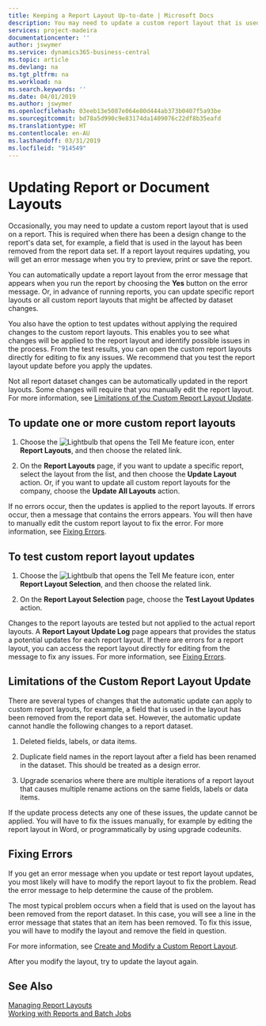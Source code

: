 ```yaml
---
title: Keeping a Report Layout Up-to-date | Microsoft Docs
description: You may need to update a custom report layout that is used on a report. This is required when there has been a design change to the report's data set, for example, a field that is used in the layout has been removed from the report data set.
services: project-madeira
documentationcenter: ''
author: jswymer
ms.service: dynamics365-business-central
ms.topic: article
ms.devlang: na
ms.tgt_pltfrm: na
ms.workload: na
ms.search.keywords: ''
ms.date: 04/01/2019
ms.author: jswymer
ms.openlocfilehash: 03eeb13e5087e064e80d444ab373b0407f5a93be
ms.sourcegitcommit: bd78a5d990c9e83174da1409076c22df8b35eafd
ms.translationtype: HT
ms.contentlocale: en-AU
ms.lasthandoff: 03/31/2019
ms.locfileid: "914549"
---
```

# <a name="updating-report-or-document-layouts"></a>Updating Report or Document Layouts
Occasionally, you may need to update a custom report layout that is used on a report. This is required when there has been a design change to the report's data set, for example, a field that is used in the layout has been removed from the report data set. If a report layout requires updating, you will get an error message when you try to preview, print or save the report.  

You can automatically update a report layout from the error message that appears when you run the report by choosing the **Yes** button on the error message. Or, in advance of running reports, you can update specific report layouts or all custom report layouts that might be affected by dataset changes.  

You also have the option to test updates without applying the required changes to the custom report layouts. This enables you to see what changes will be applied to the report layout and identify possible issues in the process. From the test results, you can open the custom report layouts directly for editing to fix any issues. We recommend that you test the report layout update before you apply the updates.  

Not all report dataset changes can be automatically updated in the report layouts. Some changes will require that you manually edit the report layout. For more information, see [Limitations of the Custom Report Layout Update](ui-update-report-layouts.md#UpdateLimitations).  

## <a name="to-update-one-or-more-custom-report-layouts"></a>To update one or more custom report layouts  

1.  Choose the ![Lightbulb that opens the Tell Me feature](media/ui-search/search_small.png "Tell me what you want to do") icon, enter **Report Layouts**, and then choose the related link.  

2.  On the **Report Layouts** page, if you want to update a specific report, select the layout from the list, and then choose the **Update Layout** action. Or, if you want to update all custom report layouts for the company, choose the **Update All Layouts** action.  

If no errors occur, then the updates is applied to the report layouts. If errors occur, then a message that contains the errors appears. You will then have to manually edit the custom report layout to fix the error. For more information, see [Fixing Errors](ui-update-report-layouts.md#FixErrors).  

## <a name="to-test-custom-report-layout-updates"></a>To test custom report layout updates  

1.  Choose the ![Lightbulb that opens the Tell Me feature](media/ui-search/search_small.png "Tell me what you want to do") icon, enter **Report Layout Selection**, and then choose the related link.  

2.  On the **Report Layout Selection** page, choose the **Test Layout Updates** action.  

 Changes to the report layouts are tested but not applied to the actual report layouts. A **Report Layout Update Log** page appears that provides the status a potential updates for each report layout. If there are errors for a report layout, you can access the report layout directly for editing from the message to fix any issues. For more information, see [Fixing Errors](ui-update-report-layouts.md#FixErrors).  

##  <a name="UpdateLimitations"></a> Limitations of the Custom Report Layout Update  
 There are several types of changes that the automatic update can apply to custom report layouts, for example, a field that is used in the layout has been removed from the report data set. However, the automatic update cannot handle the following changes to a report dataset.  

1.  Deleted fields, labels, or data items.  

2.  Duplicate field names in the report layout after a field has been renamed in the dataset. This should be treated as a design error.  

3.  Upgrade scenarios where there are multiple iterations of a report layout that causes multiple rename actions on the same fields, labels or data items.  

 If the update process detects any one of these issues, the update cannot be applied. You will have to fix the issues manually, for example by editing the report layout in Word, or programmatically by using upgrade codeunits.  

##  <a name="FixErrors"></a> Fixing Errors  
 If you get an error message when you update or test report layout updates, you most likely will have to modify the report layout to fix the problem. Read the error message to help determine the cause of the problem.  

 The most typical problem occurs when a field that is used on the layout has been removed from the report dataset. In this case, you will see a line in the error message that states that an item has been removed. To fix this issue, you will have to modify the layout and remove the field in question.  

 For more information, see [Create and Modify a Custom Report Layout](ui-how-create-custom-report-layout.md#ModifyCustomLayout).  

 After you modify the layout, try to update the layout again.  

## <a name="see-also"></a>See Also  
 [Managing Report Layouts](ui-manage-report-layouts.md)  
 [Working with Reports and Batch Jobs](ui-work-report.md)  
